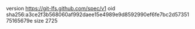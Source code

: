 version https://git-lfs.github.com/spec/v1
oid sha256:a3ce2f3b568060af992daee15e4989e9d8592990ef6fe7bc2d5735175165679e
size 2725
